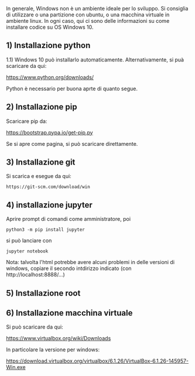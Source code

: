 In generale, Windows non è un ambiente ideale per lo sviluppo. Si consiglia di utilizzare o una partizione con ubuntu, o una macchina virtuale in ambiente linux. In ogni caso, qui ci sono delle informazioni su come installare codice su OS Windows 10.

## 1) Installazione python

1.1) Windows 10 può installarlo automaticamente. Alternativamente, si puà scaricare da qui:

https://www.python.org/downloads/

Python è necessario per buona aprte di quanto segue.

## 2) Installazione pip

Scaricare pip da:

https://bootstrap.pypa.io/get-pip.py

Se si apre come pagina, si può scaricare direttamente.

## 3) Installazione git

Si scarica e esegue da qui:

    https://git-scm.com/download/win

## 4) installazione jupyter

Aprire prompt di comandi come amministratore, poi

    python3 -m pip install jupyter

si può lanciare con 

    jupyter notebook

Nota: talvolta l'html potrebbe avere alcuni problemi in delle versioni di windows, copiare il secondo intdirizzo indicato (con http://localhost:8888/...)

## 5) Installazione root


## 6) Installazione macchina virtuale

Si può scaricare da qui:

https://www.virtualbox.org/wiki/Downloads

In particolare la versione per windows:

https://download.virtualbox.org/virtualbox/6.1.26/VirtualBox-6.1.26-145957-Win.exe
